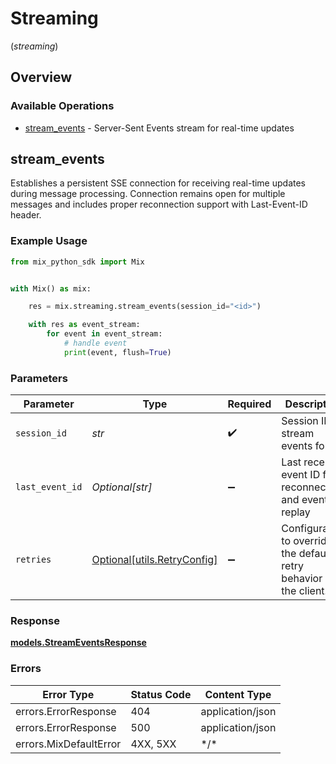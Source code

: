 # Streaming
(*streaming*)

## Overview

### Available Operations

* [stream_events](#stream_events) - Server-Sent Events stream for real-time updates

## stream_events

Establishes a persistent SSE connection for receiving real-time updates during message processing. Connection remains open for multiple messages and includes proper reconnection support with Last-Event-ID header.

### Example Usage

<!-- UsageSnippet language="python" operationID="streamEvents" method="get" path="/stream" -->
```python
from mix_python_sdk import Mix


with Mix() as mix:

    res = mix.streaming.stream_events(session_id="<id>")

    with res as event_stream:
        for event in event_stream:
            # handle event
            print(event, flush=True)

```

### Parameters

| Parameter                                                           | Type                                                                | Required                                                            | Description                                                         |
| ------------------------------------------------------------------- | ------------------------------------------------------------------- | ------------------------------------------------------------------- | ------------------------------------------------------------------- |
| `session_id`                                                        | *str*                                                               | :heavy_check_mark:                                                  | Session ID to stream events for                                     |
| `last_event_id`                                                     | *Optional[str]*                                                     | :heavy_minus_sign:                                                  | Last received event ID for reconnection and event replay            |
| `retries`                                                           | [Optional[utils.RetryConfig]](../../models/utils/retryconfig.md)    | :heavy_minus_sign:                                                  | Configuration to override the default retry behavior of the client. |

### Response

**[models.StreamEventsResponse](../../models/streameventsresponse.md)**

### Errors

| Error Type             | Status Code            | Content Type           |
| ---------------------- | ---------------------- | ---------------------- |
| errors.ErrorResponse   | 404                    | application/json       |
| errors.ErrorResponse   | 500                    | application/json       |
| errors.MixDefaultError | 4XX, 5XX               | \*/\*                  |